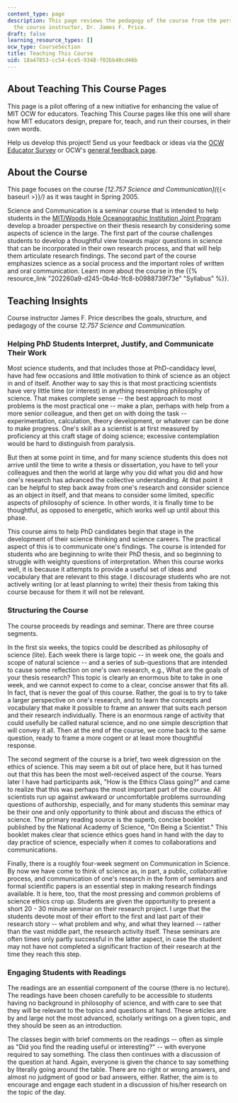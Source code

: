 ```yaml
---
content_type: page
description: This page reviews the pedagogy of the course from the perspective of
  the course instructor, Dr. James F. Price.
draft: false
learning_resource_types: []
ocw_type: CourseSection
title: Teaching This Course
uid: 18a47853-cc54-6ce5-9348-f02bb40cd46b
---
```

## About Teaching This Course Pages

This page is a pilot offering of a new initiative for enhancing the value of MIT OCW for educators. Teaching This Course pages like this one will share how MIT educators design, prepare for, teach, and run their courses, in their own words.

Help us develop this project! Send us your feedback or ideas via the [OCW Educator Survey](http://www.surveymonkey.com/s/BDHXZQ7) or OCW's [general feedback page](https://ocw.mit.edu/contact/).

## About the Course

This page focuses on the course *\[12.757 Science and Communication\](*{{< baseurl >}}*/)* as it was taught in Spring 2005.

Science and Communication is a seminar course that is intended to help students in the [MIT/Woods Hole Oceanographic Institution Joint Program](http://mit.whoi.edu/) develop a broader perspective on their thesis research by considering some aspects of science in the large. The first part of the course challenges students to develop a thoughtful view towards major questions in science that can be incorporated in their own research process, and that will help them articulate research findings. The second part of the course emphasizes science as a social process and the important roles of written and oral communication. Learn more about the course in the {{% resource_link "202260a9-d245-0b4d-1fc8-b0988739f73e" "Syllabus" %}}.

## Teaching Insights

Course instructor James F. Price describes the goals, structure, and pedagogy of the course *12.757 Science and Communication.*

### Helping PhD Students Interpret, Justify, and Communicate Their Work

Most science students, and that includes those at PhD-candidacy level, have had few occasions and little motivation to think of science as an object in and of itself. Another way to say this is that most practicing scientists have very little time (or interest) in anything resembling philosophy of science. That makes complete sense -- the best approach to most problems is the most practical one -- make a plan, perhaps with help from a more senior colleague, and then get on with doing the task -- experimentation, calculation, theory development, or whatever can be done to make progress. One's skill as a scientist is at first measured by proficiency at this craft stage of doing science; excessive contemplation would be hard to distinguish from paralysis.

But then at some point in time, and for many science students this does not arrive until the time to write a thesis or dissertation, you have to tell your colleagues and then the world at large why you did what you did and how one's research has advanced the collective understanding. At that point it can be helpful to step back away from one's research and consider science as an object in itself, and that means to consider some limited, specific aspects of philosophy of science. In other words, it is finally time to be thoughtful, as opposed to energetic, which works well up until about this phase.

This course aims to help PhD candidates begin that stage in the development of their science thinking and science careers. The practical aspect of this is to communicate one's findings. The course is intended for students who are beginning to write their PhD thesis, and so beginning to struggle with weighty questions of interpretation. When this course works well, it is because it attempts to provide a useful set of ideas and vocabulary that are relevant to this stage. I discourage students who are not actively writing (or at least planning to write) their thesis from taking this course because for them it will not be relevant.

### Structuring the Course

The course proceeds by readings and seminar. There are three course segments.

In the first six weeks, the topics could be described as philosophy of science (lite). Each week there is large topic -- in week one, the goals and scope of natural science -- and a series of sub-questions that are intended to cause some reflection on one's own research, e.g., What are the goals of your thesis research? This topic is clearly an enormous bite to take in one week, and we cannot expect to come to a clear, concise answer that fits all. In fact, that is never the goal of this course. Rather, the goal is to try to take a larger perspective on one's research, and to learn the concepts and vocabulary that make it possible to frame an answer that suits each person and their research individually. There is an enormous range of activity that could usefully be called natural science, and no one simple description that will convey it all. Then at the end of the course, we come back to the same question, ready to frame a more cogent or at least more thoughtful response.

The second segment of the course is a brief, two week digression on the ethics of science. This may seem a bit out of place here, but it has turned out that this has been the most well-received aspect of the course. Years later I have had participants ask, "How is the Ethics Class going?" and came to realize that this was perhaps the most important part of the course. All scientists run up against awkward or uncomfortable problems surrounding questions of authorship, especially, and for many students this seminar may be their one and only opportunity to think about and discuss the ethics of science. The primary reading source is the superb, concise booklet published by the National Academy of Science, "On Being a Scientist." This booklet makes clear that science ethics goes hand in hand with the day to day practice of science, especially when it comes to collaborations and communications.

Finally, there is a roughly four-week segment on Communication in Science. By now we have come to think of science as, in part, a public, collaborative process, and communication of one's research in the form of seminars and formal scientific papers is an essential step in making research findings available. It is here, too, that the most pressing and common problems of science ethics crop up. Students are given the opportunity to present a short 20 - 30 minute seminar on their research project. I urge that the students devote most of their effort to the first and last part of their research story -- what problem and why, and what they learned -- rather than the vast middle part, the research activity itself. These seminars are often times only partly successful in the latter aspect, in case the student may not have not completed a significant fraction of their research at the time they reach this step.

### Engaging Students with Readings

The readings are an essential component of the course (there is no lecture). The readings have been chosen carefully to be accessible to students having no background in philosophy of science, and with care to see that they will be relevant to the topics and questions at hand. These articles are by and large not the most advanced, scholarly writings on a given topic, and they should be seen as an introduction.

The classes begin with brief comments on the readings -- often as simple as "Did you find the reading useful or interesting?" -- with everyone required to say something. The class then continues with a discussion of the question at hand. Again, everyone is given the chance to say something by literally going around the table. There are no right or wrong answers, and almost no judgment of good or bad answers, either. Rather, the aim is to encourage and engage each student in a discussion of his/her research on the topic of the day.
